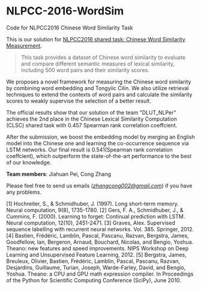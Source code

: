 # NLPCC-2016-WordSim
Code for NLPCC2016 Chinese Word Similarity Task

This is our solution for [NLPCC2016 shared task: Chinese Word Similarity Measurement](http://tcci.ccf.org.cn/conference/2016/pages/page05_CFPTasks.html).

>This task provides a dataset of Chinese word similarity to evaluate and compare different semantic measures of lexical similarity, including 500 word pairs and their similarity scores.

We proposes a novel framework for measuring the Chinese word similarity by combining word embedding and Tongyiic Cilin. We also utilize retrieval techniques to extend the contexts of word pairs and calculate the similarity scores to weakly supervise the selection of a better result. 

The official results show that our solution of the team "DLUT_NLPer" achieves the 2nd place in the Chinese Lexical Similarity Computation (CLSC) shared task with 0.457 Spearman rank correlation coeffcient.

After the submission, we boost the embedding model by merging an English model into the Chinese one and learning
the co-occurrence sequence via LSTM networks. Our final result is 0.541(Spearman rank correlation coeffcient), which outperform the state-of-the-art performance to the best of our knowledge.

**Team members**: Jiahuan Pei, Cong Zhang

Please feel free to send us emails (*zhangcong002@gmail.com*) if you have any problems.

[1] Hochreiter, S., & Schmidhuber, J. (1997). Long short-term memory. Neural computation, 9(8), 1735-1780.
[2] Gers, F. A., Schmidhuber, J., & Cummins, F. (2000). Learning to forget: Continual prediction with LSTM. Neural computation, 12(10), 2451-2471.
[3] Graves, Alex. Supervised sequence labelling with recurrent neural networks. Vol. 385. Springer, 2012.
[4] Bastien, Frédéric, Lamblin, Pascal, Pascanu, Razvan, Bergstra, James, Goodfellow, Ian, Bergeron, Arnaud, Bouchard, Nicolas, and Bengio, Yoshua. Theano: new features and speed improvements. NIPS Workshop on Deep Learning and Unsupervised Feature Learning, 2012.
[5] Bergstra, James, Breuleux, Olivier, Bastien, Frédéric, Lamblin, Pascal, Pascanu, Razvan, Desjardins, Guillaume, Turian, Joseph, Warde-Farley, David, and Bengio, Yoshua. Theano: a CPU and GPU math expression compiler. In Proceedings of the Python for Scientific Computing Conference (SciPy), June 2010.